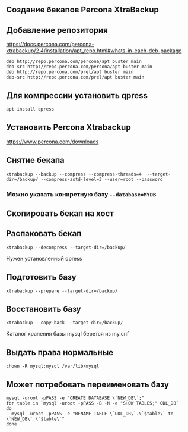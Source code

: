 Создание бекапов Percona XtraBackup
---


## Добавление репозитория

https://docs.percona.com/percona-xtrabackup/2.4/installation/apt_repo.html#whats-in-each-deb-package

```shell
deb http://repo.percona.com/percona/apt buster main
deb-src http://repo.percona.com/percona/apt buster main
deb http://repo.percona.com/prel/apt buster main
deb-src http://repo.percona.com/prel/apt buster main
```

## Для компрессии установить qpress
```shell
apt install qpress
```

## Установить Percona Xtrabackup

https://www.percona.com/downloads

## Снятие бекапа
```shell
xtrabackup --backup --compress --compress-threads=4  --target-dir=/backup/ --compress-zstd-level=3 --user=root --password
```

### Можно указать конкретную базу `--database=MYDB`

## Скопировать бекап на хост

## Распаковать бекап
```shell
xtrabackup --decompress --target-dir=/backup/
```

Нужен установленный qpress

## Подготовить базу 
```shell
xtrabackup --prepare --target-dir=/backup/
```

## Восстановить базу 
```shell
xtrabackup --copy-back --target-dir=/backup/
```

Каталог хранения базы mysql берется из my.cnf

## Выдать права нормальные
```shell
chown -R mysql:mysql /var/lib/mysql
```

## Может потребовать переименовать базу
```shell
mysql -uroot -pPASS -e "CREATE DATABASE \`NEW_DB\`;"
for table in `mysql -uroot -pPASS -B -N -e "SHOW TABLES;" ODL_DB`
do 
  mysql -uroot -pPASS -e "RENAME TABLE \`ODL_DB\`.\`$table\` to \`NEW_DB\`.\`$table\`"
done
```
